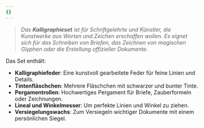 ```yaml
---
{}
---
```

>*Das **Kalligraphieset** ist für Schriftgelehrte und Künstler, die Kunstwerke aus Worten und Zeichen erschaffen wollen. Es eignet sich für das Schreiben von Briefen, das Zeichnen von magischen Glyphen oder die Erstellung offizieller Dokumente.*  
  
Das Set enthält:  
  
- **Kalligraphiefeder**: Eine kunstvoll gearbeitete Feder für feine Linien und Details.  
- **Tintenfläschchen**: Mehrere Fläschchen mit schwarzer und bunter Tinte.  
- **Pergamentrollen**: Hochwertiges Pergament für Briefe, Zauberformeln oder Zeichnungen.  
- **Lineal und Winkelmesser**: Um perfekte Linien und Winkel zu ziehen.  
- **Versiegelungswachs**: Zum Versiegeln wichtiger Dokumente mit einem persönlichen Siegel.